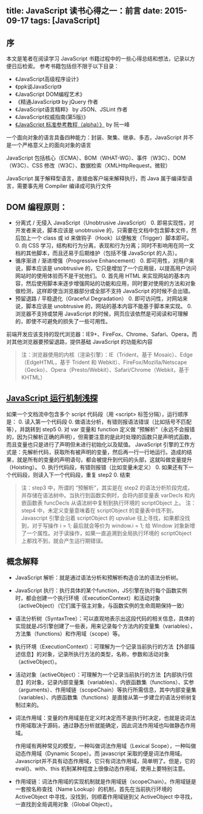title: JavaScript 读书心得之一：前言
date: 2015-09-17
tags: [JavaScript]
---
## 序
本文是笔者在阅读学习 JavaScript 书籍过程中的一些心得总结和想法，记录以方便日后检索。
参考书籍包括但不限于以下目录：
* 《JavaScript高级程序设计》
* 《ppk谈JavaScript》
* 《JavaScript DOM编程艺术》
* 《精通JavaScript》 by jQuery 作者
* 《JavaScript语言精粹》 by JSON、JSLint 作者
* 《JavaScript权威指南(第5版)》
*  [《JavaScript 标准参考教程（alpha）》](http://javascript.ruanyifeng.com/) by 阮一峰


一个面向对象的语言具备四种能力：封装、聚集、继承、多态，JavaScript 并不是一个严格意义上的面向对象的语言

JavaScript 包括核心（ECMA）、BOM（WHAT-WG）、事件（W3C）、DOM（W3C）、CSS 修改（W3C）、数据检索（XMLHttpRequest，微软）

JavaScript 属于解释型语言，直接由客户端来解释执行，而 Java 属于编译型语言，需要事先用 Compiler 编译成可执行文件

## DOM 编程原则：
* 分离式 / 无侵入 JavaScript（Unobtrusive JavaScript）
    0. 即易实现性，对开发者来说，脚本应该是 unobtrusive 的，只需要在文档中包含脚本文件，然后加上一个 class 或 id 来做钩子（Hook）以便触发（Trigger）脚本即可。
    0. 向 CSS 学习，结构和行为分离，表现和行为分离；同时不影响用在同一文档的其他脚本，而且还易于后期维护（包括不懂 JavaScript 的人员）。
* 循序渐进 / 渐进增强（Progressive Enhancement）
    0. 即可用性，对用户来说，脚本应该是 unobtrusive 的，它只是增加了一个应用层，以提高用户访问网站时的使用体验而不是干扰他们。
    0. 首先用 HTML 来实现网站的基本内容，然后使用脚本来逐步增强网站的功能和应用，同时要对使用的方法和对象做检测，这样即使当浏览器部分或全部不支持 JavaScript 的时候不会出错。
* 预留退路 / 平稳退化（Graceful Degradation）
    0. 即可访问性，对网站来说，脚本应该是 unobtrusive 的，网站的基本内容不能基于脚本来实现。
    0. 浏览器不支持或禁用 JavaScript 的时候，网页应该依然是可阅读和可理解的，即使不可避免的损失了一些可用性。

前端开发应该支持的现代浏览器：IE9+、FireFox、Chrome、Safari、Opera，而对其他浏览器要预留退路，提供基础 JavaScript 的功能和内容
> 注：浏览器使用的内核（渲染引擎）：IE（Trident，基于 Mosaic）、Edge（EdgeHTML，基于 Trident 和 Webkit）、FireFox/Mozilla/Netscape（Gecko）、Opera（Presto/Webkit）、Safari/Chrome（Webkit，基于 KHTML）


##  [JavaScript 运行机制浅探](http://blog.csdn.net/chen_zw/article/details/18502937)
如果一个文档流中包含多个 script 代码段（用 &lt;script&gt; 标签分隔），运行顺序是：
0. 读入第一个代码段
0. 做语法分析，有错则报语法错误（比如括号不匹配等），并跳转到 step5
0. 对 var 变量和 function 定义做 “预解析”（永远不会报错的，因为只解析正确的声明），但需要注意的是此时处理的函数只是声明式函数，而且变量也只是进行了声明但未进行初始化以及赋值。
   JavaScript 引擎的工作方式是：先解析代码，获取所有被声明的变量，然后再一行一行地运行。造成的结果，就是所有的变量的声明语句，都会被提升到代码的头部，这就叫做变量提升（Hoisting）。
0. 执行代码段，有错则报错（比如变量未定义）
0. 如果还有下一个代码段，则读入下一个代码段，重复 step2
0. 结束

> 注：step3 中，所谓的 “预解析”，其实是在 step2 的语法分析阶段完成，并存储在语法树中。当执行到函数实例时，会将内部变量表 varDecls 和内嵌函数表 funcDecls 从语法树中复制到执行环境的 scriptObject 上。
注：step4 中，未定义变量意味着在 scriptObject 的变量表中找不到，Javascript 引擎会沿着 scriptObject 的 upvalue 往上寻找，如果都没找到，对于写操作 i = 1; 最后就会等价为 window.i = 1; 给 Window 对象新增了一个属性。对于读操作，如果一直追溯到全局执行环境的 scriptObject 上都找不到，就会产生运行期错误。

## 概念解释
* JavaScript 解析：就是通过语法分析和预解析构造合法的语法分析树。
* JavaScript 执行：执行具体的某个function，JS引擎在执行每个函数实例时，都会创建一个执行环境（ExecutionContext）和活动对象（activeObject）（它们属于宿主对象，与函数实例的生命周期保持一致）
* 语法分析树（SyntaxTree）：可以直观地表示出这段代码的相关信息，具体的实现就是JS引擎创建了一些表，用来记录每个方法内的变量集（variables），方法集（functions）和作用域（scope）等。
* 执行环境（ExecutionContext）：可理解为一个记录当前执行的方法【外部描述信息】的对象，记录所执行方法的类型，名称，参数和活动对象（activeObject）。
* 活动对象（activeObject）：可理解为一个记录当前执行的方法【内部执行信息】的对象，记录内部变量集（variables）、内嵌函数集（functions）、实参（arguments）、作用域链（scopeChain）等执行所需信息，其中内部变量集（variables）、内嵌函数集（functions）是直接从第一步建立的语法分析树复制过来的。
* 词法作用域：变量的作用域是在定义时决定而不是执行时决定，也就是说词法作用域取决于源码，通过静态分析就能确定，因此词法作用域也叫做静态作用域。
	
	作用域有两种常见的模型，一种叫做词法作用域（Lexical Scope），一种叫做动态作用域（Dynamic Scope）。而 javascript 采取的便是词法作用域。Javascript并不具有动态作用域，它只有词法作用域，简单明了。但是，它的 eval()、with、this 机制某种程度上很像动态作用域，使用上要特别注意。
* 作用域链：词法作用域的实现机制就是作用域链（scopeChain）。作用域链是一套按名称查找（Name Lookup）的机制，首先在当前执行环境的 ActiveObject 中寻找，没找到，则顺着作用域链到父 ActiveObject 中寻找，一直找到全局调用对象（Global Object）。
